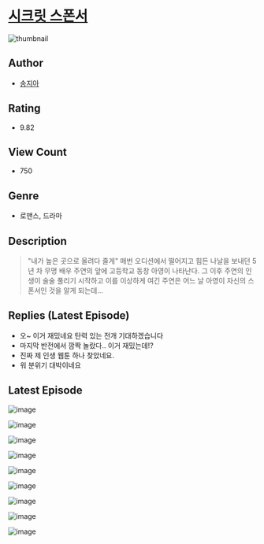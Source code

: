 # [시크릿 스폰서](https://comic.naver.com/challenge/list?titleId=809969)
![thumbnail](https://image-comic.pstatic.net/user_contents_data/challenge_comic/2023/05/23/152985/upload_7148957951047643185_480x623.jpeg)

## Author
- [송지아](https://comic.naver.com/artistTitle?id=152985)

## Rating
- 9.82

## View Count
- 750

## Genre
- 로맨스, 드라마

## Description
> "내가 높은 곳으로 올려다 줄게" 매번 오디션에서 떨어지고 힘든 나날을 보내던 5년 차 무명 배우 주연의 앞에 고등학교 동창 아영이 나타난다. 그 이후 주연의 인생이 술술 풀리기 시작하고 이를 이상하게 여긴 주연은 어느 날 아영이 자신의 스폰서인 것을 알게 되는데...

## Replies (Latest Episode)
- 오~ 이거 재밌네요 탄력 있는 전개 기대하겠습니다
- 마지막 반전에서 깜짝 놀랐다.. 이거 재밌는데!?
- 진짜 제 인생 웹툰 하나 찾았네요.
- 워 분위기 대박이네요

## Latest Episode
![image](https://image-comic.pstatic.net/user_contents_data/challenge_comic/2023/05/23/152985/upload_3618982475812844645.jpeg)

![image](https://image-comic.pstatic.net/user_contents_data/challenge_comic/2023/05/23/152985/upload_3762814870360502369.jpeg)

![image](https://image-comic.pstatic.net/user_contents_data/challenge_comic/2023/05/23/152985/upload_3545002733619655989.jpeg)

![image](https://image-comic.pstatic.net/user_contents_data/challenge_comic/2023/05/23/152985/upload_4063765707000853049.jpeg)

![image](https://image-comic.pstatic.net/user_contents_data/challenge_comic/2023/05/23/152985/upload_7004557796149899830.jpeg)

![image](https://image-comic.pstatic.net/user_contents_data/challenge_comic/2023/05/23/152985/upload_3631417767558865209.jpeg)

![image](https://image-comic.pstatic.net/user_contents_data/challenge_comic/2023/05/23/152985/upload_4136055104718583095.jpeg)

![image](https://image-comic.pstatic.net/user_contents_data/challenge_comic/2023/05/23/152985/upload_3702910212633604151.jpeg)

![image](https://image-comic.pstatic.net/user_contents_data/challenge_comic/2023/05/23/152985/upload_7004894255317726260.jpeg)

